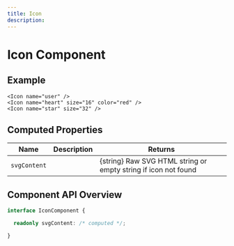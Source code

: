 ```yaml
---
title: Icon
description: 
---
```


# Icon Component



## Example

```vue
<Icon name="user" />
<Icon name="heart" size="16" color="red" />
<Icon name="star" size="32" />
```

## Computed Properties

| Name | Description | Returns |
|------|-------------|---------|
| `svgContent` |  | {string} Raw SVG HTML string or empty string if icon not found |

## Component API Overview

```typescript
interface IconComponent {

  readonly svgContent: /* computed */;

}
```

